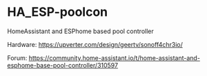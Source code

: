 # HA_ESP-poolcon
HomeAssistant and ESPhome based pool controller

Hardware:
https://upverter.com/design/geertv/sonoff4chr3io/

Forum:
https://community.home-assistant.io/t/home-assistant-and-esphome-base-pool-controller/310597
